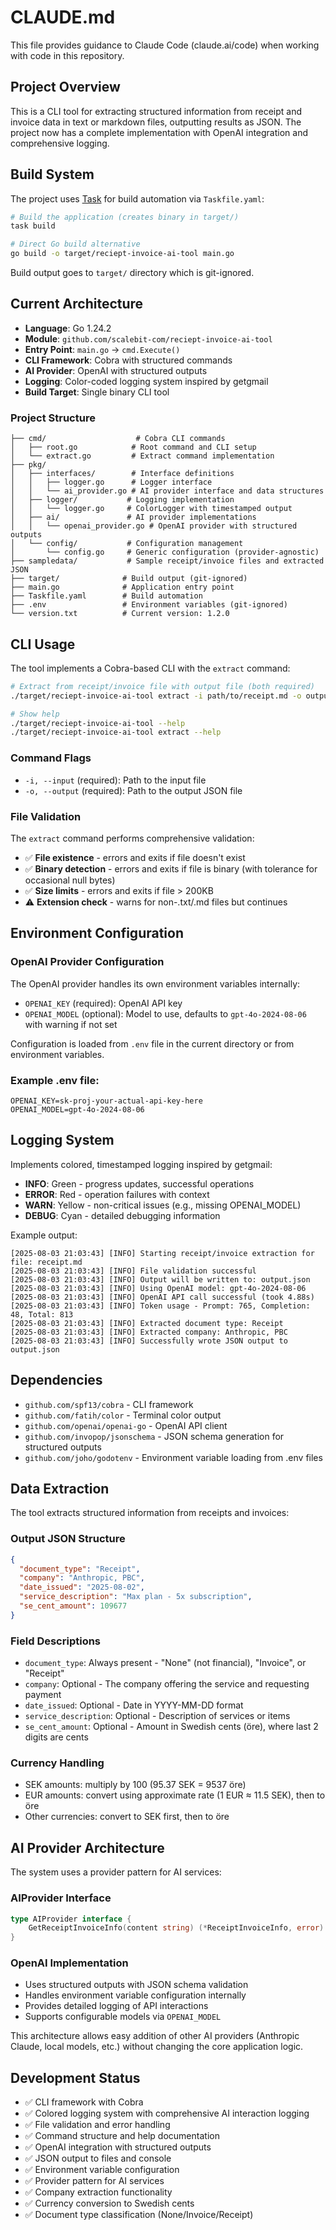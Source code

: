 # CLAUDE.md

This file provides guidance to Claude Code (claude.ai/code) when working with code in this repository.

## Project Overview

This is a CLI tool for extracting structured information from receipt and invoice data in text or markdown files, outputting results as JSON. The project now has a complete implementation with OpenAI integration and comprehensive logging.

## Build System

The project uses [Task](https://taskfile.dev/) for build automation via `Taskfile.yaml`:

```bash
# Build the application (creates binary in target/)
task build

# Direct Go build alternative
go build -o target/reciept-invoice-ai-tool main.go
```

Build output goes to `target/` directory which is git-ignored.

## Current Architecture

- **Language**: Go 1.24.2
- **Module**: `github.com/scalebit-com/reciept-invoice-ai-tool`
- **Entry Point**: `main.go` → `cmd.Execute()`
- **CLI Framework**: Cobra with structured commands
- **AI Provider**: OpenAI with structured outputs
- **Logging**: Color-coded logging system inspired by getgmail
- **Build Target**: Single binary CLI tool

### Project Structure

```
├── cmd/                    # Cobra CLI commands
│   ├── root.go            # Root command and CLI setup
│   └── extract.go         # Extract command implementation
├── pkg/
│   ├── interfaces/        # Interface definitions
│   │   ├── logger.go      # Logger interface
│   │   └── ai_provider.go # AI provider interface and data structures
│   ├── logger/           # Logging implementation
│   │   └── logger.go     # ColorLogger with timestamped output
│   ├── ai/               # AI provider implementations
│   │   └── openai_provider.go # OpenAI provider with structured outputs
│   └── config/           # Configuration management
│       └── config.go     # Generic configuration (provider-agnostic)
├── sampledata/           # Sample receipt/invoice files and extracted JSON
├── target/              # Build output (git-ignored)
├── main.go              # Application entry point
├── Taskfile.yaml        # Build automation
├── .env                 # Environment variables (git-ignored)
└── version.txt          # Current version: 1.2.0
```

## CLI Usage

The tool implements a Cobra-based CLI with the `extract` command:

```bash
# Extract from receipt/invoice file with output file (both required)
./target/reciept-invoice-ai-tool extract -i path/to/receipt.md -o output.json

# Show help
./target/reciept-invoice-ai-tool --help
./target/reciept-invoice-ai-tool extract --help
```

### Command Flags

- `-i, --input` (required): Path to the input file
- `-o, --output` (required): Path to the output JSON file

### File Validation

The `extract` command performs comprehensive validation:
- ✅ **File existence** - errors and exits if file doesn't exist
- ✅ **Binary detection** - errors and exits if file is binary (with tolerance for occasional null bytes)
- ✅ **Size limits** - errors and exits if file > 200KB
- ⚠️ **Extension check** - warns for non-.txt/.md files but continues

## Environment Configuration

### OpenAI Provider Configuration

The OpenAI provider handles its own environment variables internally:

- `OPENAI_KEY` (required): OpenAI API key
- `OPENAI_MODEL` (optional): Model to use, defaults to `gpt-4o-2024-08-06` with warning if not set

Configuration is loaded from `.env` file in the current directory or from environment variables.

### Example .env file:
```
OPENAI_KEY=sk-proj-your-actual-api-key-here
OPENAI_MODEL=gpt-4o-2024-08-06
```

## Logging System

Implements colored, timestamped logging inspired by getgmail:
- **INFO**: Green - progress updates, successful operations
- **ERROR**: Red - operation failures with context
- **WARN**: Yellow - non-critical issues (e.g., missing OPENAI_MODEL)
- **DEBUG**: Cyan - detailed debugging information

Example output:
```
[2025-08-03 21:03:43] [INFO] Starting receipt/invoice extraction for file: receipt.md
[2025-08-03 21:03:43] [INFO] File validation successful
[2025-08-03 21:03:43] [INFO] Output will be written to: output.json
[2025-08-03 21:03:43] [INFO] Using OpenAI model: gpt-4o-2024-08-06
[2025-08-03 21:03:43] [INFO] OpenAI API call successful (took 4.88s)
[2025-08-03 21:03:43] [INFO] Token usage - Prompt: 765, Completion: 48, Total: 813
[2025-08-03 21:03:43] [INFO] Extracted document type: Receipt
[2025-08-03 21:03:43] [INFO] Extracted company: Anthropic, PBC
[2025-08-03 21:03:43] [INFO] Successfully wrote JSON output to output.json
```

## Dependencies

- `github.com/spf13/cobra` - CLI framework
- `github.com/fatih/color` - Terminal color output
- `github.com/openai/openai-go` - OpenAI API client
- `github.com/invopop/jsonschema` - JSON schema generation for structured outputs
- `github.com/joho/godotenv` - Environment variable loading from .env files

## Data Extraction

The tool extracts structured information from receipts and invoices:

### Output JSON Structure
```json
{
  "document_type": "Receipt",
  "company": "Anthropic, PBC",
  "date_issued": "2025-08-02",
  "service_description": "Max plan - 5x subscription",
  "se_cent_amount": 109677
}
```

### Field Descriptions
- `document_type`: Always present - "None" (not financial), "Invoice", or "Receipt"
- `company`: Optional - The company offering the service and requesting payment
- `date_issued`: Optional - Date in YYYY-MM-DD format
- `service_description`: Optional - Description of services or items
- `se_cent_amount`: Optional - Amount in Swedish cents (öre), where last 2 digits are cents

### Currency Handling
- SEK amounts: multiply by 100 (95.37 SEK = 9537 öre)
- EUR amounts: convert using approximate rate (1 EUR ≈ 11.5 SEK), then to öre
- Other currencies: convert to SEK first, then to öre

## AI Provider Architecture

The system uses a provider pattern for AI services:

### AIProvider Interface
```go
type AIProvider interface {
    GetReceiptInvoiceInfo(content string) (*ReceiptInvoiceInfo, error)
}
```

### OpenAI Implementation
- Uses structured outputs with JSON schema validation
- Handles environment variable configuration internally
- Provides detailed logging of API interactions
- Supports configurable models via `OPENAI_MODEL`

This architecture allows easy addition of other AI providers (Anthropic Claude, local models, etc.) without changing the core application logic.

## Development Status

- ✅ CLI framework with Cobra
- ✅ Colored logging system with comprehensive AI interaction logging
- ✅ File validation and error handling
- ✅ Command structure and help documentation
- ✅ OpenAI integration with structured outputs
- ✅ JSON output to files and console
- ✅ Environment variable configuration
- ✅ Provider pattern for AI services
- ✅ Company extraction functionality
- ✅ Currency conversion to Swedish cents
- ✅ Document type classification (None/Invoice/Receipt)